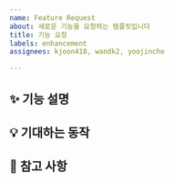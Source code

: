 ```yaml
---
name: Feature Request
about: 새로운 기능을 요청하는 템플릿입니다
title: 기능 요청
labels: enhancement
assignees: kjoon418, wandk2, yoojinche

---
```


## ✨ 기능 설명
<!-- 추가하고 싶은 기능에 대한 설명을 작성해주세요. -->

## 💡 기대하는 동작
<!-- 해당 기능이 추가되었을 때 예상되는 결과를 작성해주세요. -->

## 📌 참고 사항
<!-- 관련 문서, 스크린샷, API 참고 링크 등을 추가해주세요. -->
